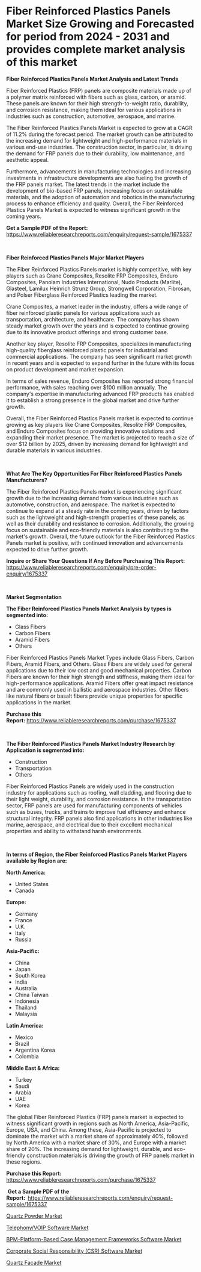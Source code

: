 <p><h1>Fiber Reinforced Plastics Panels Market Size Growing and Forecasted for period from 2024 - 2031 and provides complete market analysis of this market</h1></p><p><strong>Fiber Reinforced Plastics Panels Market Analysis and Latest Trends</strong></p>
<p><p>Fiber Reinforced Plastics (FRP) panels are composite materials made up of a polymer matrix reinforced with fibers such as glass, carbon, or aramid. These panels are known for their high strength-to-weight ratio, durability, and corrosion resistance, making them ideal for various applications in industries such as construction, automotive, aerospace, and marine.</p><p>The Fiber Reinforced Plastics Panels Market is expected to grow at a CAGR of 11.2% during the forecast period. The market growth can be attributed to the increasing demand for lightweight and high-performance materials in various end-use industries. The construction sector, in particular, is driving the demand for FRP panels due to their durability, low maintenance, and aesthetic appeal.</p><p>Furthermore, advancements in manufacturing technologies and increasing investments in infrastructure developments are also fueling the growth of the FRP panels market. The latest trends in the market include the development of bio-based FRP panels, increasing focus on sustainable materials, and the adoption of automation and robotics in the manufacturing process to enhance efficiency and quality. Overall, the Fiber Reinforced Plastics Panels Market is expected to witness significant growth in the coming years.</p></p>
<p><strong>Get a Sample PDF of the Report:&nbsp;</strong> <a href="https://www.reliableresearchreports.com/enquiry/request-sample/1675337">https://www.reliableresearchreports.com/enquiry/request-sample/1675337</a></p>
<p>&nbsp;</p>
<p><strong>Fiber Reinforced Plastics Panels Major Market Players</strong></p>
<p><p>The Fiber Reinforced Plastics Panels market is highly competitive, with key players such as Crane Composites, Resolite FRP Composites, Enduro Composites, Panolam Industries International, Nudo Products (Marlite), Glasteel, Lamilux Heinrich Strunz Group, Strongwell Corporation, Fibrosan, and Polser Fiberglass Reinforced Plastics leading the market. </p><p>Crane Composites, a market leader in the industry, offers a wide range of fiber reinforced plastic panels for various applications such as transportation, architecture, and healthcare. The company has shown steady market growth over the years and is expected to continue growing due to its innovative product offerings and strong customer base.</p><p>Another key player, Resolite FRP Composites, specializes in manufacturing high-quality fiberglass reinforced plastic panels for industrial and commercial applications. The company has seen significant market growth in recent years and is expected to expand further in the future with its focus on product development and market expansion.</p><p>In terms of sales revenue, Enduro Composites has reported strong financial performance, with sales reaching over $100 million annually. The company's expertise in manufacturing advanced FRP products has enabled it to establish a strong presence in the global market and drive further growth.</p><p>Overall, the Fiber Reinforced Plastics Panels market is expected to continue growing as key players like Crane Composites, Resolite FRP Composites, and Enduro Composites focus on providing innovative solutions and expanding their market presence. The market is projected to reach a size of over $12 billion by 2025, driven by increasing demand for lightweight and durable materials in various industries.</p></p>
<p>&nbsp;</p>
<p><strong>What Are The Key Opportunities For Fiber Reinforced Plastics Panels Manufacturers?</strong></p>
<p><p>The Fiber Reinforced Plastics Panels market is experiencing significant growth due to the increasing demand from various industries such as automotive, construction, and aerospace. The market is expected to continue to expand at a steady rate in the coming years, driven by factors such as the lightweight and high-strength properties of these panels, as well as their durability and resistance to corrosion. Additionally, the growing focus on sustainable and eco-friendly materials is also contributing to the market's growth. Overall, the future outlook for the Fiber Reinforced Plastics Panels market is positive, with continued innovation and advancements expected to drive further growth.</p></p>
<p><strong>Inquire or Share Your Questions If Any Before Purchasing This Report:</strong> <a href="https://www.reliableresearchreports.com/enquiry/pre-order-enquiry/1675337">https://www.reliableresearchreports.com/enquiry/pre-order-enquiry/1675337</a></p>
<p>&nbsp;</p>
<p><strong>Market Segmentation</strong></p>
<p><strong>The Fiber Reinforced Plastics Panels Market Analysis by types is segmented into:</strong></p>
<p><ul><li>Glass Fibers</li><li>Carbon Fibers</li><li>Aramid Fibers</li><li>Others</li></ul></p>
<p><p>Fiber Reinforced Plastics Panels Market Types include Glass Fibers, Carbon Fibers, Aramid Fibers, and Others. Glass Fibers are widely used for general applications due to their low cost and good mechanical properties. Carbon Fibers are known for their high strength and stiffness, making them ideal for high-performance applications. Aramid Fibers offer great impact resistance and are commonly used in ballistic and aerospace industries. Other fibers like natural fibers or basalt fibers provide unique properties for specific applications in the market.</p></p>
<p><strong>Purchase this Report:&nbsp;</strong><a href="https://www.reliableresearchreports.com/purchase/1675337">https://www.reliableresearchreports.com/purchase/1675337</a></p>
<p>&nbsp;</p>
<p><strong>The Fiber Reinforced Plastics Panels Market Industry Research by Application is segmented into:</strong></p>
<p><ul><li>Construction</li><li>Transportation</li><li>Others</li></ul></p>
<p><p>Fiber Reinforced Plastics Panels are widely used in the construction industry for applications such as roofing, wall cladding, and flooring due to their light weight, durability, and corrosion resistance. In the transportation sector, FRP panels are used for manufacturing components of vehicles such as buses, trucks, and trains to improve fuel efficiency and enhance structural integrity. FRP panels also find applications in other industries like marine, aerospace, and electrical due to their excellent mechanical properties and ability to withstand harsh environments.</p></p>
<p>&nbsp;</p>
<p><strong>In terms of Region, the Fiber Reinforced Plastics Panels Market Players available by Region are:</strong></p>
<p>
    <p> <strong> North America: </strong>
        <ul>
            <li>United States</li>
            <li>Canada</li>
        </ul>
        </p> 
    <p> <strong> Europe: </strong>
        <ul>
            <li>Germany</li>
            <li>France</li>
            <li>U.K.</li>
            <li>Italy</li>
            <li>Russia</li>
        </ul>
        </p> 
    <p> <strong> Asia-Pacific: </strong>
        <ul>
            <li>China</li>
            <li>Japan</li>
            <li>South Korea</li>
            <li>India</li>
            <li>Australia</li>
            <li>China Taiwan</li>
            <li>Indonesia</li>
            <li>Thailand</li>
            <li>Malaysia</li>
        </ul>
        </p> 
    <p> <strong> Latin America: </strong>
        <ul>
            <li>Mexico</li>
            <li>Brazil</li>
            <li>Argentina Korea</li>
            <li>Colombia</li>
        </ul>
        </p> 
    <p> <strong> Middle East & Africa: </strong>
        <ul>
            <li>Turkey</li>
            <li>Saudi</li>
            <li>Arabia</li>
            <li>UAE</li>
            <li>Korea</li>
        </ul>
    </p>
    </p>
<p><p>The global Fiber Reinforced Plastics (FRP) panels market is expected to witness significant growth in regions such as North America, Asia-Pacific, Europe, USA, and China. Among these, Asia-Pacific is projected to dominate the market with a market share of approximately 40%, followed by North America with a market share of 30%, and Europe with a market share of 20%. The increasing demand for lightweight, durable, and eco-friendly construction materials is driving the growth of FRP panels market in these regions.</p></p>
<p><strong>Purchase this Report: </strong><a href="https://www.reliableresearchreports.com/purchase/1675337">https://www.reliableresearchreports.com/purchase/1675337</a></p>
<p>&nbsp;<strong>Get a Sample PDF of the Report:&nbsp;&nbsp;</strong><a href="https://www.reliableresearchreports.com/enquiry/request-sample/1675337">https://www.reliableresearchreports.com/enquiry/request-sample/1675337</a></p>
<p><strong></strong></p>
<p><p><a href="https://github.com/yemakinde/Market-Research-Report-List-1/blob/main/quartz-powder-market.md">Quartz Powder Market</a></p><p><a href="https://medium.com/@tammyjones1939/analyzing-telephony-voip-software-market-global-industry-perspective-and-forecast-2024-to-2031-b97707cb5698">Telephony/VOIP Software Market</a></p><p><a href="https://medium.com/@beverlyfields2012/bpm-platform-based-case-management-frameworks-software-market-size-market-outlook-and-market-e15530a18967">BPM-Platform-Based Case Management Frameworks Software Market</a></p><p><a href="https://medium.com/@tammyjones1939/corporate-social-responsibility-csr-software-market-competitive-analysis-market-trends-and-90359db9cd8f">Corporate Social Responsibility (CSR) Software Market</a></p><p><a href="https://github.com/Alonsoolds3wq1d81czn8rbol/Market-Research-Report-List-1/blob/main/quartz-facade-market.md">Quartz Facade Market</a></p></p>